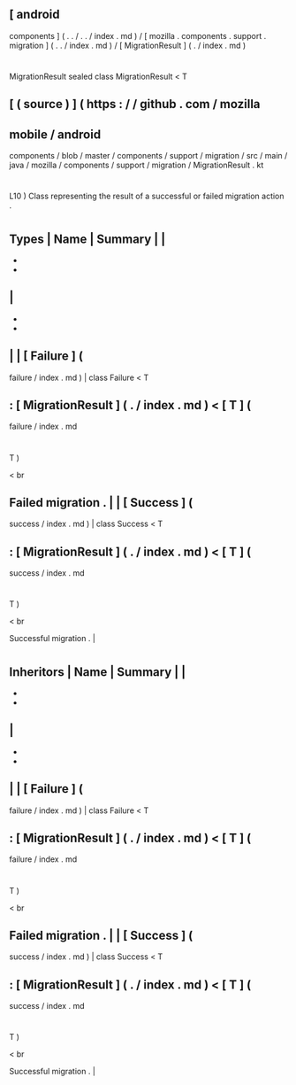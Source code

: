 [
android
-
components
]
(
.
.
/
.
.
/
index
.
md
)
/
[
mozilla
.
components
.
support
.
migration
]
(
.
.
/
index
.
md
)
/
[
MigrationResult
]
(
.
/
index
.
md
)
#
MigrationResult
sealed
class
MigrationResult
<
T
>
[
(
source
)
]
(
https
:
/
/
github
.
com
/
mozilla
-
mobile
/
android
-
components
/
blob
/
master
/
components
/
support
/
migration
/
src
/
main
/
java
/
mozilla
/
components
/
support
/
migration
/
MigrationResult
.
kt
#
L10
)
Class
representing
the
result
of
a
successful
or
failed
migration
action
.
#
#
#
Types
|
Name
|
Summary
|
|
-
-
-
|
-
-
-
|
|
[
Failure
]
(
-
failure
/
index
.
md
)
|
class
Failure
<
T
>
:
[
MigrationResult
]
(
.
/
index
.
md
)
<
[
T
]
(
-
failure
/
index
.
md
#
T
)
>
<
br
>
Failed
migration
.
|
|
[
Success
]
(
-
success
/
index
.
md
)
|
class
Success
<
T
>
:
[
MigrationResult
]
(
.
/
index
.
md
)
<
[
T
]
(
-
success
/
index
.
md
#
T
)
>
<
br
>
Successful
migration
.
|
#
#
#
Inheritors
|
Name
|
Summary
|
|
-
-
-
|
-
-
-
|
|
[
Failure
]
(
-
failure
/
index
.
md
)
|
class
Failure
<
T
>
:
[
MigrationResult
]
(
.
/
index
.
md
)
<
[
T
]
(
-
failure
/
index
.
md
#
T
)
>
<
br
>
Failed
migration
.
|
|
[
Success
]
(
-
success
/
index
.
md
)
|
class
Success
<
T
>
:
[
MigrationResult
]
(
.
/
index
.
md
)
<
[
T
]
(
-
success
/
index
.
md
#
T
)
>
<
br
>
Successful
migration
.
|
